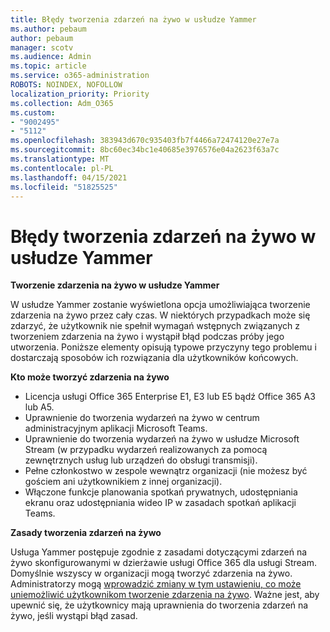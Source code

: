 ```yaml
---
title: Błędy tworzenia zdarzeń na żywo w usłudze Yammer
ms.author: pebaum
author: pebaum
manager: scotv
ms.audience: Admin
ms.topic: article
ms.service: o365-administration
ROBOTS: NOINDEX, NOFOLLOW
localization_priority: Priority
ms.collection: Adm_O365
ms.custom:
- "9002495"
- "5112"
ms.openlocfilehash: 383943d670c935403fb7f4466a72474120e27e7a
ms.sourcegitcommit: 8bc60ec34bc1e40685e3976576e04a2623f63a7c
ms.translationtype: MT
ms.contentlocale: pl-PL
ms.lasthandoff: 04/15/2021
ms.locfileid: "51825525"
---
```

# <a name="live-events-in-yammer-creation-errors"></a>Błędy tworzenia zdarzeń na żywo w usłudze Yammer

**Tworzenie zdarzenia na żywo w usłudze Yammer**

W usłudze Yammer zostanie wyświetlona opcja umożliwiająca tworzenie zdarzenia na żywo przez cały czas. W niektórych przypadkach może się zdarzyć, że użytkownik nie spełnił wymagań wstępnych związanych z tworzeniem zdarzenia na żywo i wystąpił błąd podczas próby jego utworzenia. Poniższe elementy opisują typowe przyczyny tego problemu i dostarczają sposobów ich rozwiązania dla użytkowników końcowych.

**Kto może tworzyć zdarzenia na żywo**
- Licencja usługi Office 365 Enterprise E1, E3 lub E5 bądź Office 365 A3 lub A5.
- Uprawnienie do tworzenia wydarzeń na żywo w centrum administracyjnym aplikacji Microsoft Teams.
- Uprawnienie do tworzenia wydarzeń na żywo w usłudze Microsoft Stream (w przypadku wydarzeń realizowanych za pomocą zewnętrznych usług lub urządzeń do obsługi transmisji).
- Pełne członkostwo w zespole wewnątrz organizacji (nie możesz być gościem ani użytkownikiem z innej organizacji).
- Włączone funkcje planowania spotkań prywatnych, udostępniania ekranu oraz udostępniania wideo IP w zasadach spotkań aplikacji Teams.

**Zasady tworzenia zdarzeń na żywo**

Usługa Yammer postępuje zgodnie z zasadami dotyczącymi zdarzeń na żywo skonfigurowanymi w dzierżawie usługi Office 365 dla usługi Stream. Domyślnie wszyscy w organizacji mogą tworzyć zdarzenia na żywo. Administratorzy mogą [wprowadzić zmiany w tym ustawieniu, co może uniemożliwić użytkownikom tworzenie zdarzenia na żywo](https://docs.microsoft.com/stream/live-event-administration#enabling-and-restricting-users-to-creating). Ważne jest, aby upewnić się, że użytkownicy mają uprawnienia do tworzenia zdarzeń na żywo, jeśli wystąpi błąd zasad.
